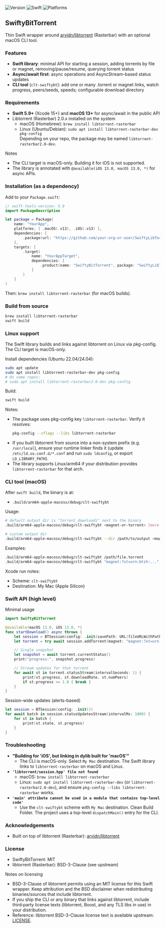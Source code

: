 ![Version](https://img.shields.io/badge/version-1.0-blue)
![Swift](https://img.shields.io/badge/Swift-6.0%2B-orange)
![Platforms](https://img.shields.io/badge/platforms-macOS%20%7C%20Linux-lightgrey)

## SwiftyBitTorrent

 Thin Swift wrapper around [arvidn/libtorrent](https://github.com/arvidn/libtorrent) (Rasterbar) with an optional macOS CLI tool.

### Features
- **Swift library**: minimal API for starting a session, adding torrents by file or magnet, removing/pause/resume, querying torrent status
- **Async/await first**: async operations and AsyncStream-based status updates
- **CLI tool** (`clt-swiftybt`): add one or many .torrent or magnet links, watch progress, peers/seeds, speeds; configurable download directory

### Requirements
- **Swift 5.9+** (Xcode 15+) and **macOS 13+** for async/await in the public API
- Libtorrent (Rasterbar) 2.0.x installed on the system
  - macOS (Homebrew): `brew install libtorrent-rasterbar`
  - Linux (Ubuntu/Debian): `sudo apt install libtorrent-rasterbar-dev pkg-config`  
    Depending on your repo, the package may be named `libtorrent-rasterbar2.0-dev`.

Notes
- The CLI target is macOS-only. Building it for iOS is not supported.
- The library is annotated with `@available(iOS 13.0, macOS 13.0, *)` for async APIs.

### Installation (as a dependency)
Add to your `Package.swift`:

```swift
// swift-tools-version: 5.9
import PackageDescription

let package = Package(
    name: "YourApp",
    platforms: [ .macOS(.v13), .iOS(.v13) ],
    dependencies: [
        .package(url: "https://github.com/your-org-or-user/SwiftyLibTorrent.git", branch: "main")
    ],
    targets: [
        .target(
            name: "YourAppTarget",
            dependencies: [
                .product(name: "SwiftyBitTorrent", package: "SwiftyLibTorrent")
            ]
        )
    ]
)
```

Then: `brew install libtorrent-rasterbar` (for macOS builds).

### Build from source
```bash
brew install libtorrent-rasterbar
swift build
```

### Linux support

The Swift library builds and links against libtorrent on Linux via pkg-config. The CLI target is macOS-only.

Install dependencies (Ubuntu 22.04/24.04):
```bash
sudo apt update
sudo apt install libtorrent-rasterbar-dev pkg-config
# On some repos:
# sudo apt install libtorrent-rasterbar2.0-dev pkg-config
```

Build:
```bash
swift build
```

Notes:
- The package uses pkg-config key `libtorrent-rasterbar`. Verify it resolves:
  ```bash
  pkg-config --cflags --libs libtorrent-rasterbar
  ```
- If you built libtorrent from source into a non-system prefix (e.g. `/usr/local`), ensure your runtime linker finds it (update `/etc/ld.so.conf.d/*.conf` and run `sudo ldconfig`, or export `LD_LIBRARY_PATH`).
- The library supports Linux/arm64 if your distribution provides `libtorrent-rasterbar` for that arch.

### CLI tool (macOS)
After `swift build`, the binary is at:
- `.build/arm64-apple-macosx/debug/clt-swiftybt`

Usage:
```bash
# default output dir is "torrent_downloads" next to the binary
.build/arm64-apple-macosx/debug/clt-swiftybt <magnet-or-torrent> [more...]

# custom output dir
.build/arm64-apple-macosx/debug/clt-swiftybt --dir /path/to/output <magnet-or-torrent>
```

Examples:
```bash
.build/arm64-apple-macosx/debug/clt-swiftybt /path/file.torrent
.build/arm64-apple-macosx/debug/clt-swiftybt "magnet:?xt=urn:btih:..." "magnet:?xt=urn:btih:..."
```

Xcode run notes:
- Scheme: `clt-swiftybt`
- Destination: My Mac (Apple Silicon)

### Swift API (high level)

Minimal usage
```swift
import SwiftyBitTorrent

@available(macOS 13.0, iOS 13.0, *)
func startDownload() async throws {
    let session = BTSession(config: .init(savePath: URL(fileURLWithPath: "/path/to/output")))
    let torrent = try await session.addTorrent(magnet: "magnet:?xt=urn:btih:...")

    // Single snapshot
    let snapshot = await torrent.currentStatus()
    print("progress:", snapshot.progress)

    // Stream updates for that torrent
    for await st in torrent.statusStream(intervalSeconds: 1) {
        print(st.progress, st.downloadRate, st.numPeers)
        if st.progress >= 1.0 { break }
    }
}
```

Session-wide updates (alerts-based)
```swift
let session = BTSession(config: .init())
for await batch in session.statusUpdatesStream(intervalMs: 1000) {
    for st in batch {
        print(st.state, st.progress)
    }
}
```

### Troubleshooting
- **"Building for 'iOS', but linking in dylib built for 'macOS'"**
  - The CLI is macOS-only. Select `My Mac` destination. The Swift library links to `libtorrent-rasterbar` on macOS and Linux.
- **`'libtorrent/session.hpp' file not found`**
  - macOS: `brew install libtorrent-rasterbar`
  - Linux: `sudo apt install libtorrent-rasterbar-dev` (or `libtorrent-rasterbar2.0-dev`), and ensure `pkg-config --libs libtorrent-rasterbar` works.
- **`'main' attribute cannot be used in a module that contains top-level code'`**
  - Use the `clt-swiftybt` scheme with `My Mac` destination. Clean Build Folder. The project uses a top-level `dispatchMain()` entry for the CLI.

### Acknowledgements
- Built on top of libtorrent (Rasterbar): [arvidn/libtorrent](https://github.com/arvidn/libtorrent)

### License
- SwiftyBitTorrent: MIT
- libtorrent (Rasterbar): BSD-3-Clause (see upstream)

Notes on licensing
- BSD-3-Clause of libtorrent permits using an MIT license for this Swift wrapper. Keep attribution and the BSD disclaimer when redistributing binaries/sources that include libtorrent.
- If you ship the CLI or any binary that links against libtorrent, include third‑party license texts (libtorrent, Boost, and any TLS libs in use) in your distribution.
- Reference: libtorrent BSD-3-Clause license text is available upstream: [LICENSE](https://github.com/arvidn/libtorrent/blob/RC_2_0/LICENSE).


